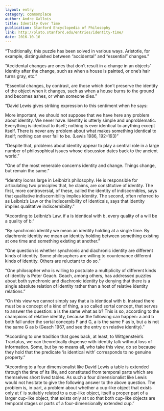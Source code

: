 ```yaml
---
layout: entry
category: commonplace
author: Andre Gallois
title: Identity Over Time
publication: Stanford Encyclopedia of Philosophy
link: http://plato.stanford.edu/entries/identity-time/
date: 2016-10-10
---
```


“Traditionally, this puzzle has been solved in various ways. Aristotle, for example, distinguished between “accidental” and “essential” changes.”

“Accidental changes are ones that don’t result in a change in an objects’ identity after the change, such as when a house is painted, or one’s hair turns gray, etc.”

“Essential changes, by contrast, are those which don’t preserve the identity of the object when it changes, such as when a house burns to the ground and becomes ashes, or when someone dies.”

“David Lewis gives striking expression to this sentiment when he says:

More important, we should not suppose that we have here any problem about identity. We never have. Identity is utterly simple and unproblematic. Everything is identical to itself; nothing is ever identical to anything except itself. There is never any problem about what makes something identical to itself; nothing can ever fail to be. (Lewis 1986, 192–193)”

“Despite that, problems about identity appear to play a central role in a large number of philosophical issues whose discussion dates back to the ancient world.”

“One of the most venerable concerns identity and change. Things change, but remain the same.”

“Identity looms large in Leibniz’s philosophy. He is responsible for articulating two principles that, he claims, are constitutive of identity. The first, more controversial, of these, called the identity of indiscernibles, says that qualitative indiscernibility implies identity. The second, often referred to as Leibniz’s Law or the Indiscernibility of Identicals, says that identity implies qualitative indiscernibility.”

“According to Leibniz’s Law, if a is identical with b, every quality of a will be a quality of b.”

“By synchronic identity we mean an identity holding at a single time. By diachronic identity we mean an identity holding between something existing at one time and something existing at another.”

“One question is whether synchronic and diachronic identity are different kinds of identity. Some philosophers are willing to countenance different kinds of identity. Others are reluctant to do so.”

“One philosopher who is willing to postulate a multiplicity of different kinds of identity is Peter Geach. Geach, among others, has addressed puzzles about both synchronic and diachronic identity by denying that there is a single absolute relation of identity rather than a host of relative identity relations.”

“On this view we cannot simply say that a is identical with b. Instead there must be a concept of a kind of thing, a so called sortal concept, that serves to answer the question: a is the same what as b? This is so, according to the champions of relative identity, because the following can happen: a and b both fall under the sortal concepts F and G, a is the same F as b, but a is not the same G as b (Geach 1967, and see the entry on relative identity).”

“According to one tradition that goes back, at least, to Wittgenstein’s Tractatus, we can theoretically dispense with identity talk without loss of information. Some, but by no means all, who take this view, do so because they hold that the predicate ‘is identical with’ corresponds to no genuine property.”

“According to a four dimensionalist like David Lewis a table is extended through the time of its life, and constituted from temporal parts which are themselves short lived tables. As such a four dimensionalist like Lewis would not hesitate to give the following answer to the above question. The problem is, in part, a problem about whether a cup-like object that exists only at t′ is suitably related to a cup-like object, itself a proper part of a larger cup-like object, that exists only at t so that both cup-like objects are temporal stages or parts of a four-dimensionally extended cup.”
